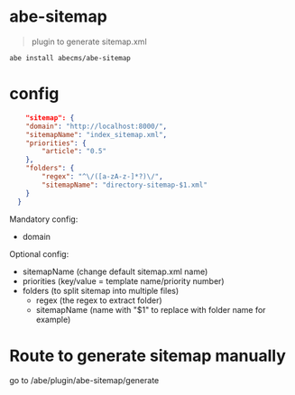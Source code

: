 # abe-sitemap

> plugin to generate sitemap.xml

```shell
abe install abecms/abe-sitemap
```

# config

```json
	"sitemap": {
  	"domain": "http://localhost:8000/",
  	"sitemapName": "index_sitemap.xml",
  	"priorities": {
  		"article": "0.5"
  	},
  	"folders": {
  		"regex": "^\/([a-zA-z-]*?)\/",
  		"sitemapName": "directory-sitemap-$1.xml"
  	}
  }
```

Mandatory config:

- domain

Optional config:
- sitemapName (change default sitemap.xml name)
- priorities (key/value = template name/priority number)
- folders (to split sitemap into multiple files)
	- regex (the regex to extract folder)
	- sitemapName (name with "$1" to replace with folder name for example)

# Route to generate sitemap manually

go to /abe/plugin/abe-sitemap/generate
